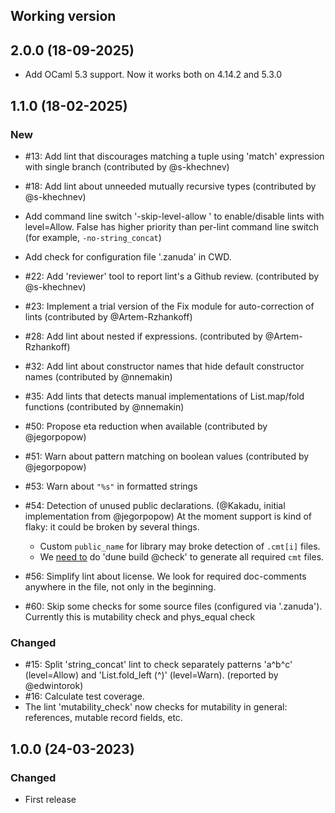## Working version


## 2.0.0 (18-09-2025)

- Add OCaml 5.3 support. Now it works both on 4.14.2 and 5.3.0

## 1.1.0 (18-02-2025)

### New

- #13: Add lint that discourages matching a tuple using 'match' expression with single branch
  (contributed by @s-khechnev)
- #18: Add lint about unneeded mutually recursive types
  (contributed by @s-khechnev)
- Add command line switch '-skip-level-allow <bool>' to enable/disable lints
  with level=Allow. False has higher priority than per-lint command line switch
  (for example, `-no-string_concat`)
- Add check for configuration file '.zanuda' in CWD.
- #22: Add 'reviewer' tool to report lint's a Github review.
  (contributed by @s-khechnev)
- #23: Implement a trial version of the Fix module for auto-correction of lints
  (contributed by @Artem-Rzhankoff)
- #28: Add lint about nested if expressions.
  (contributed by @Artem-Rzhankoff)
- #32: Add lint about constructor names that hide default constructor names
  (contributed by @nnemakin)
- #35: Add lints that detects manual implementations of List.map/fold functions
  (contributed by @nnemakin)
- #50: Propose eta reduction when available (contributed by @jegorpopow)
- #51: Warn about pattern matching on boolean values (contributed by @jegorpopow)
- #53: Warn about `"%s"` in formatted strings
- #54: Detection of unused public declarations. (@Kakadu, initial implementation from @jegorpopow)
  At the moment support is kind of flaky: it could be broken by several things.

    * Custom `public_name` for library may broke detection of `.cmt[i]` files.
    * We [need to](https://github.com/ocaml/dune/issues/9724) do 'dune build @check' to generate all required `cmt` files.
- #56: Simplify lint about license. We look for required doc-comments anywhere in the file,
  not only in the beginning.
- #60: Skip some checks for some source files (configured via '.zanuda'). Currently this is mutability check and phys_equal check

### Changed

- #15: Split 'string_concat' lint to check separately patterns 'a^b^c' (level=Allow) and 'List.fold_left (^)' (level=Warn).
  (reported by @edwintorok)
- #16: Calculate test coverage.
- The lint 'mutability_check' now checks for mutability in general: references, mutable record fields, etc.


## 1.0.0 (24-03-2023)

### Changed

- First release
